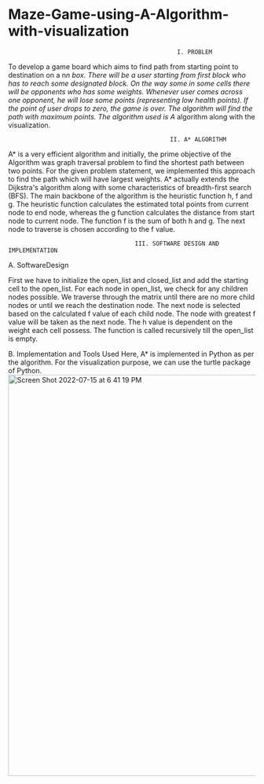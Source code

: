 # Maze-Game-using-A-Algorithm-with-visualization
                                                    I. PROBLEM
To develop a game board which aims to find path from starting point to destination on a n*n box. There will be a user starting from first block who has to reach some designated block. On the way some in some cells there will be opponents who has some weights. Whenever user comes across one opponent, he will lose some points (representing low health points). If the point of user drops to zero, the game is over. The algorithm will find the path with maximum points. The algorithm used is A* algorithm along with the visualization.

                                                  II. A* ALGORITHM
A* is a very efficient algorithm and initially, the prime objective of the Algorithm was graph traversal problem to find the shortest path between two points. For the given problem statement, we implemented this approach to find the path which will have largest weights. A* actually extends the Dijkstra's algorithm along with some characteristics of breadth-first search (BFS). The main backbone of the algorithm is the heuristic function h, f and g. The heuristic function calculates the estimated total points from current node to end node, whereas the g function calculates the distance from start node to current node. The function f is the sum of both h and g. The next node to traverse is chosen according to the f value.

                                        III. SOFTWARE DESIGN AND IMPLEMENTATION
A. SoftwareDesign

First we have to initialize the open_list and closed_list and add the starting cell to the open_list. For each node in open_list, we check for any children nodes possible. We traverse through the matrix until there are no more child nodes or until we reach the destination node. The next node is selected based on the calculated f value of each child node. The node with greatest f value will be taken as the next node. The h value is dependent on the weight each cell possess. The function is called recursively till the open_list is empty.

B. Implementation and Tools Used
Here, A* is implemented in Python as per the algorithm. For the visualization purpose, we can use the turtle package of Python.
<img width="817" alt="Screen Shot 2022-07-15 at 6 41 19 PM" src="https://user-images.githubusercontent.com/63495996/179320932-7d3c723c-7f67-4e04-b385-4f8e357c749a.png">
